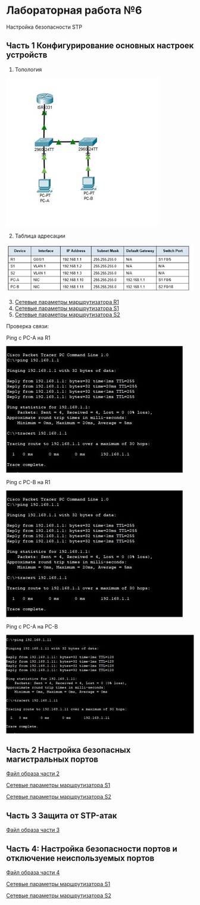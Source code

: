 # Лабораторная работа №6
Настройка безопасности STP


## Часть 1 Конфигурирование основных настроек устройств
 
1.	Топология

![alt-текст][Топология]

[Топология]:https://github.com/b00mmer/Lab6/blob/main/Topology.JPG "Топология"

2. Таблица адресации

![alt-текст][Таблица]

[Таблица]:https://github.com/b00mmer/Lab6/blob/main/%D0%A2%D0%B0%D0%B1%D0%BB%D0%B8%D1%86%D0%B0%20%D0%B0%D0%B4%D1%80%D0%B5%D1%81%D0%BE%D0%B2.JPG "Таблица адресации"

3. [Сетевые параметры маршрутизатора R1](https://github.com/b00mmer/Lab6/blob/main/R1_running-config_4.txt)
4. [Сетевые параметры маршрутизатора S1](https://github.com/b00mmer/Lab6/blob/main/S1_running-config_4.txt)
5. [Сетевые параметры маршрутизатора S2](https://github.com/b00mmer/Lab6/blob/main/S2_running-config_4.txt)


Проверка связи:

Ping с PC-A на R1

![alt-текст][PING_A]

[PING_A]:https://github.com/b00mmer/Lab6/blob/main/Ping_PC_A.JPG "Ping_A"

Ping с PC-B на R1

![alt-текст][PING_B]

[PING_B]:https://github.com/b00mmer/Lab6/blob/main/Ping_PC_A.JPG "Ping_B"

Ping с PC-A на PC-B

![alt-текст][PING_AB]

[PING_AB]:https://github.com/b00mmer/Lab6/blob/main/Ping_PC_A_B.JPG "Ping_AB"




 ## Часть 2 Настройка безопасных магистральных портов

[Файл образа части 2](https://github.com/b00mmer/Lab6/blob/main/Lab6_2.pkt)

[Сетевые параметры маршрутизатора S1](https://github.com/b00mmer/Lab6/blob/main/S1_running-config_p2.txt)
 
 [Сетевые параметры маршрутизатора S2](https://github.com/b00mmer/Lab6/blob/main/S2_running-config_p2.txt)
 
 
  
  ## Часть 3 Защита от STP-атак

[Файл образа части 3](https://github.com/b00mmer/Lab6/blob/main/Lab6_3.pkt)


  ## Часть 4: Настройка безопасности портов и отключение неиспользуемых портов

[Файл образа части 4](https://github.com/b00mmer/Lab6/blob/main/Lab6_4.pkt)

[Сетевые параметры маршрутизатора S1](https://github.com/b00mmer/Lab6/blob/main/S1_running-config_4.txt)
 
 [Сетевые параметры маршрутизатора S2](https://github.com/b00mmer/Lab6/blob/main/S2_running-config_4.txt)
 
 
